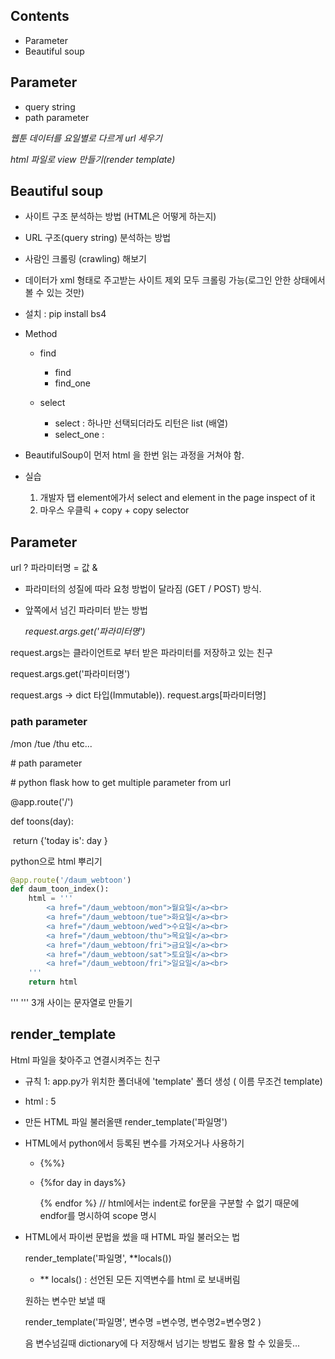 ## Contents

- Parameter
- Beautiful soup

## Parameter

- query string
- path parameter

*웹툰 데이터를 요일별로 다르게 url 세우기* 

*html 파일로 view 만들기(render template)*

## Beautiful soup

- 사이트 구조 분석하는 방법 (HTML은 어떻게 하는지)

- URL 구조(query string) 분석하는 방법

- 사람인 크롤링 (crawling) 해보기 

- 데이터가 xml 형태로 주고받는 사이트 제외 모두 크롤링 가능(로그인 안한 상태에서 볼 수 있는 것만)

- 설치 : pip install bs4

- Method

  - find
    - find
    - find_one

  - select
    - select : 하나만 선택되더라도 리턴은 list (배열)
    - select_one : 

- BeautifulSoup이 먼저 html 을 한번 읽는 과정을 거쳐야 함.

- 실습

  1. 개발자 탭 element에가서 select and element  in the page inspect of it 
  2.  마우스 우클릭 + copy + copy selector

  

## Parameter

url ? 파라미터명 = 값 & 

- 파라미터의 성질에 따라 요청 방법이 달라짐 (GET / POST) 방식.

- 앞쪽에서 넘긴 파라미터 받는 방법

  *request.args.get('파라미터명')*

request.args는 클라이언트로 부터 받은 파라미터를 저장하고 있는 친구

request.args.get('파라미터명')

request.args -> dict 타입(Immutable)). request.args[파라미터명]

### path parameter

/mon  /tue /thu  etc...

\# path parameter

\# python flask how to get multiple parameter from url 

@app.route('/<day>')

def toons(day):

​    return {'today is': day }



python으로 html 뿌리기

``` python
@app.route('/daum_webtoon')
def daum_toon_index():
    html = '''
        <a href="/daum_webtoon/mon">월요일</a><br>
        <a href="/daum_webtoon/tue">화요일</a><br>
        <a href="/daum_webtoon/wed">수요일</a><br>
        <a href="/daum_webtoon/thu">목요일</a><br>
        <a href="/daum_webtoon/fri">금요일</a><br>
        <a href="/daum_webtoon/sat">토요일</a><br>
        <a href="/daum_webtoon/fri">일요일</a><br>
    '''
    return html
```

''' ''' 3개 사이는 문자열로 만들기 





## render_template 

Html 파일을 찾아주고 연결시켜주는 친구 

- 규칙 1: app.py가 위치한 폴더내에 'template' 폴더 생성 ( 이름 무조건 template)

- html : 5

- 만든 HTML 파일 불러올땐 render_template('파일명')

- HTML에서 python에서 등록된 변수를 가져오거나 사용하기 

  - {%%}

  - {%for day in days%}

    {% endfor %}   // html에서는 indent로 for문을 구분할 수 없기 때문에 endfor를 명시하여 scope 명시

- HTML에서 파이썬 문법을 썼을 때 HTML 파일 불러오는 법

  render_template('파일명', **locals())

  - ** locals()  : 선언된 모든 지역변수를 html 로 보내버림 

  원하는 변수만 보낼 때 

  render_template('파일명', 변수명 =변수명, 변수명2=변수명2 )

  음 변수넘길때 dictionary에 다 저장해서 넘기는 방법도 활용 할 수 있을듯...